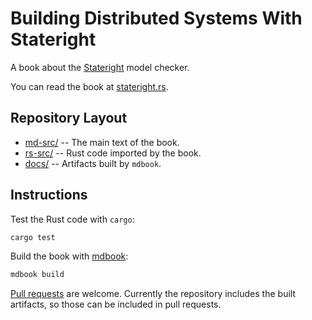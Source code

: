# Building Distributed Systems With Stateright

A book about the [Stateright](https://github.com/stateright/stateright) model checker.

You can read the book at
[stateright.rs](https://www.stateright.rs).

## Repository Layout

- [md-src/](md-src/) -- The main text of the book.
- [rs-src/](rs-src/) -- Rust code imported by the book.
- [docs/](docs/) -- Artifacts built by `mdbook`.

## Instructions

Test the Rust code with `cargo`:

```sh
cargo test
```

Build the book with [mdbook](https://rust-lang.github.io/mdBook/):

```sh
mdbook build
```

[Pull requests](https://github.com/stateright/stateright.github.io) are welcome. Currently the
repository includes the built artifacts, so those can be included in pull requests.
